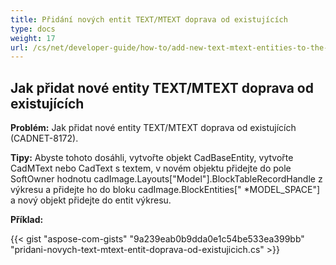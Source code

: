```yaml
---
title: Přidání nových entit TEXT/MTEXT doprava od existujících
type: docs
weight: 17
url: /cs/net/developer-guide/how-to/add-new-text-mtext-entities-to-the-right-of-existing-ones/
---
```


## **Jak přidat nové entity TEXT/MTEXT doprava od existujících**

**Problém:** Jak přidat nové entity TEXT/MTEXT doprava od existujících (CADNET-8172).

**Tipy:** Abyste tohoto dosáhli, vytvořte objekt CadBaseEntity, vytvořte CadMText nebo CadText s textem, v novém objektu přidejte do pole SoftOwner hodnotu cadImage.Layouts["Model"].BlockTableRecordHandle z výkresu a přidejte ho do bloku cadImage.BlockEntities[" *MODEL_SPACE"] a nový objekt přidejte do entit výkresu.

**Příklad:**

{{< gist "aspose-com-gists" "9a239eab0b9dda0e1c54be533ea399bb" "pridani-novych-text-mtext-entit-doprava-od-existujicich.cs" >}}
